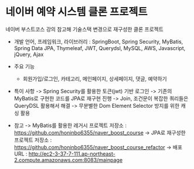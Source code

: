 # 네이버 예약 시스템 클론 프로젝트

네이버 부스트코스 강의 참고해 기술스택 변경으로 재구성한 클론 프로젝트

- 개발 언어, 프레임워크, 라이브러리 : SpringBoot, Spring Security, MyBatis, Spring Data JPA, Thymeleaf, JWT, Querydsl, MySQL, AWS, Javascript, jQuery, Ajax

- 주요 기능
  - 회원가입/로그인, 카테고리, 메인페이지, 상세페이지, 댓글, 예약하기

-  특이 사항
  -> Spring Security를 활용한 토큰(jwt) 기반 로그인
  -> 기존의 MyBatis로 구현한 코드를 JPA로 재구현 진행
  -> Join, 조건문이 복잡한 쿼리들은 QueryDSL 활용해서 해결
  -> 무분별한 Dom Element Selector 방지를 위한 캐싱 활용

- 참고
  -> MyBatis를 활용한 레거시 프로젝트 저장소 : https://github.com/honinbo6355/naver_boost_course
  -> JPA로 재구성한 프로젝트 저장소 : https://github.com/honinbo6355/naver_boost_course_refactor
  -> 배포 URL : http://ec2-3-37-7-111.ap-northeast-2.compute.amazonaws.com:8083/mainpage
